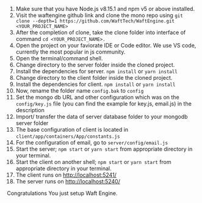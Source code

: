 1. Make sure that you have Node.js v8.15.1 and npm v5 or above installed.
2. Visit the waftengine github link and clone the mono repo using `git clone --depth=1 https://github.com/WaftTech/WaftEngine.git <YOUR_PROJECT_NAME>`
3. After the completion of clone, take the clone folder into interface of command `cd <YOUR_PROJECT_NAME>.`
4. Open the project on your faviorate IDE or Code editor. We use VS code, currently the most popular in js community.
5. Open the terminal/command shell.
6. Change directory to the server folder inside the cloned project.
7. Install the dependencies for server. `npm install` or `yarn install`
8. Change directory to the client folder inside the cloned project.
9. Install the dependencies for client. `npm install` or `yarn install`
10. Now, rename the folder name `config.bak` to `config`
11. Set the mongo db URL and other configuration which was on the `config/key.js` file (you can find the example for key.js, email.js) in the description
12. Import/ transfer the data of server database folder to your mongodb server folder
13. The base configuration of client is located in `client/app/containers/App/constants.js`
14. For the configuration of email, go to `server/config/email.js`
15. Start the server; `npm start` or `yarn start` from appropriate directory in your terminal.
16. Start the client on another shell; `npm start` or `yarn start` from appropriate directory in your terminal.
17. The client runs on [http://localhost:5241/](http://localhost:5241/)
18. The server runs on [http://localhost:5240/](http://localhost:5240/)

Congratulations You just setup Waft Engine.
